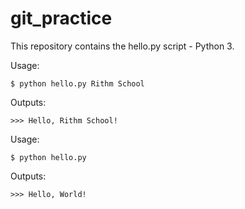 # git_practice

This repository contains the hello.py script - Python 3.

Usage:

`$ python hello.py Rithm School`

Outputs:

`>>> Hello, Rithm School!`

Usage:

`$ python hello.py`

Outputs:

`>>> Hello, World!`